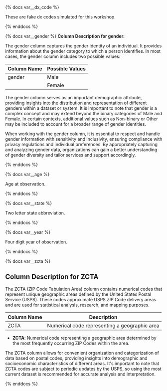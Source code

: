 {% docs var__dx_code %}
 
These are fake dx codes simulated for this workshop. 

{% enddocs %}

{% docs var__gender %}
**Column Description for gender:**

The gender column captures the gender identity of an individual. It provides information about the gender category to which a person identifies. In most cases, the gender column includes two possible values:

| Column Name | Possible Values |
|-------------|-----------------|
| gender      | Male            |
|             | Female          |

The gender column serves as an important demographic attribute, providing insights into the distribution and representation of different genders within a dataset or system. It is important to note that gender is a complex concept and may extend beyond the binary categories of Male and Female. In certain contexts, additional values such as Non-binary or Other may be included to account for a broader range of gender identities.

When working with the gender column, it is essential to respect and handle gender information with sensitivity and inclusivity, ensuring compliance with privacy regulations and individual preferences. By appropriately capturing and analyzing gender data, organizations can gain a better understanding of gender diversity and tailor services and support accordingly.


{% enddocs %}

{% docs var__age %}

Age at observation. 

{% enddocs %}

{% docs var__state %}

Two letter state abbreviation. 

{% enddocs %}


{% docs var__year %}

Four digit year of observation. 

{% enddocs %}

{% docs var__zcta %}

## Column Description for ZCTA

The ZCTA (ZIP Code Tabulation Area) column contains numerical codes that represent unique geographic areas defined by the United States Postal Service (USPS). These codes approximate USPS ZIP Code delivery areas and are used for statistical analysis, research, and mapping purposes.

| Column Name | Description                                      |
|-------------|--------------------------------------------------|
| ZCTA        | Numerical code representing a geographic area     |

- **ZCTA**: Numerical code representing a geographic area determined by the most frequently occurring ZIP Codes within the area.

The ZCTA column allows for convenient organization and categorization of data based on postal codes, providing insights into demographic and socioeconomic characteristics of different areas. It's important to note that ZCTA codes are subject to periodic updates by the USPS, so using the most current dataset is recommended for accurate analysis and interpretation.


{% enddocs %}